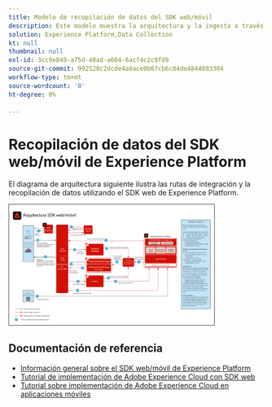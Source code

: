 ```yaml
---
title: Modelo de recopilación de datos del SDK web/móvil
description: Este modelo muestra la arquitectura y la ingesta a través del SDK web y móvil del Experience Platform
solution: Experience Platform,Data Collection
kt: null
thumbnail: null
exl-id: 3cc9e849-a75d-40ad-a604-6acf4c2c9f89
source-git-commit: 992528c2dcde4a0ace0b67cb6c84de4844693304
workflow-type: tm+mt
source-wordcount: '0'
ht-degree: 0%

---
```


# Recopilación de datos del SDK web/móvil de Experience Platform

El diagrama de arquitectura siguiente ilustra las rutas de integración y la recopilación de datos utilizando el SDK web de Experience Platform.

<img src="assets/web_sdk_flow.png" alt="Arquitectura de referencia para implementación mediante el SDK web y móvil de Experience Platform" style="width:80%; border:1px solid #4a4a4a" />

## Documentación de referencia

* [Información general sobre el SDK web/móvil de Experience Platform](https://experienceleague.adobe.com/docs/experience-platform/edge/home.html?lang=es)
* [Tutorial de implementación de Adobe Experience Cloud con SDK web](https://experienceleague.adobe.com/docs/platform-learn/implement-web-sdk/overview.html?lang=es)
* [Tutorial sobre implementación de Adobe Experience Cloud en aplicaciones móviles](https://experienceleague.adobe.com/docs/platform-learn/implement-mobile-sdk/overview.html)